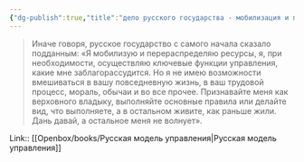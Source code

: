 ```yaml
---
{"dg-publish":true,"title":"дело русского государства - мобилизация и перераспределение","tags":["quotes"],"date":"2023-11-09T10:35:07+04:00","modified_at":"2024-01-24T10:18:30+03:00","aliases":"дело русского государства - мобилизация и перераспределение","dg-path":"/quotes/202311091035.md","permalink":"/quotes/202311091035/","dgPassFrontmatter":true}
---
```



> Иначе говоря, русское государство с самого начала сказало подданным: «Я мобилизую и перераспределяю ресурсы, я, при необходимости, осуществляю ключевые функции управления, какие мне заблагорассудится. Но я не имею возможности вмешиваться в вашу повседневную жизнь, в ваш трудовой процесс, мораль, обычаи и во все прочее. Признавайте меня как верховного владыку, выполняйте основные правила или делайте вид, что выполняете, а в остальном живите, как раньше жили. Дань давай, а остальное меня не волнует».

Link:: [[Openbox/books/Русская модель управления|Русская модель управления]]
